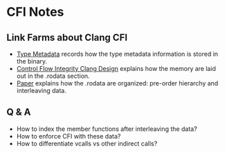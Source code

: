 # CFI Notes

## Link Farms about Clang CFI

- [Type Metadata](https://llvm.org/docs/TypeMetadata.html) records how the type metadata information is stored in the binary.
- [Control Flow Integrity Clang Design](https://clang.llvm.org/docs/ControlFlowIntegrityDesign.html) explains how the memory are laid out in the .rodata section.
- [Paper](https://cseweb.ucsd.edu/~lerner/papers/ivtbl-ndss16.pdf) explains how the .rodata are organized: pre-order hierarchy and interleaving data.

## Q & A

- How to index the member functions after interleaving the data?
- How to enforce CFI with these data?
- How to differentiate vcalls vs other indirect calls?
